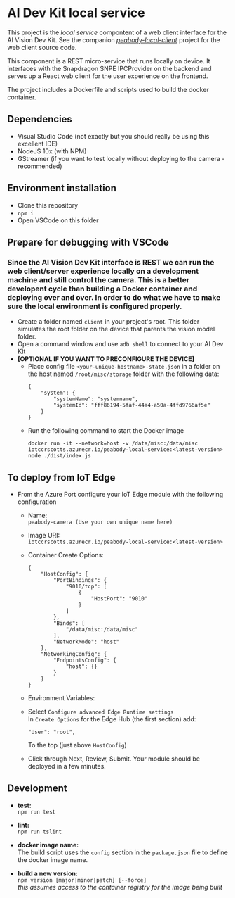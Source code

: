 # AI Dev Kit local service
This project is the *local service* compontent of a web client interface for the AI Vision Dev Kit. See the companion *[peabody-local-client](https://github.com/sseiber/peabody-local-client)* project for the web client source code.

This component is a REST micro-service that runs locally on device. It interfaces with the Snapdragon SNPE IPCProvider on the backend and serves up a React web client for the user experience on the frontend.

The project includes a Dockerfile and scripts used to build the docker container.

## Dependencies
  * Visual Studio Code (not exactly but you should really be using this excellent IDE)
  * NodeJS 10x (with NPM)
  * GStreamer (if you want to test locally without deploying to the camera - recommended)

## Environment installation
  * Clone this repository
  * `npm i`
  * Open VSCode on this folder

## Prepare for debugging with VSCode
### Since the AI Vision Dev Kit interface is REST we can run the web client/server experience locally on a development machine and still control the camera. This is a better developent cycle than building a Docker container and deploying over and over. In order to do what we have to make sure the local environment is configured properly.
  * Create a folder named `client` in your project's root. This folder simulates the root folder on the device that parents the vision model folder.
  * Open a command window and use `adb shell` to connect to your AI Dev Kit
  * **[OPTIONAL IF YOU WANT TO PRECONFIGURE THE DEVICE]**
    * Place config file `<your-unique-hostname>-state.json` in a folder on the host named `/root/misc/storage` folder with the following data:  
        ```
        {
            "system": {
                "systemName": "systemname",
                "systemId": "fff86194-5faf-44a4-a50a-4ffd9766af5e"
            }
        }
        ```
    * Run the following command to start the Docker image  
        ```
        docker run -it --network=host -v /data/misc:/data/misc iotccrscotts.azurecr.io/peabody-local-service:<latest-version> node ./dist/index.js
        ```
## To deploy from IoT Edge
  * From the Azure Port configure your IoT Edge module with the following configuration  
    * Name:  
    `peabody-camera (Use your own unique name here)`
    * Image URI:  
    `iotccrscotts.azurecr.io/peabody-local-service:<latest-version>`
    * Container Create Options:  
        ```
        {
            "HostConfig": {
                "PortBindings": {
                    "9010/tcp": [
                        {
                            "HostPort": "9010"
                        }
                    ]
                },
                "Binds": [
                    "/data/misc:/data/misc"
                ],
                "NetworkMode": "host"
            },
            "NetworkingConfig": {
                "EndpointsConfig": {
                    "host": {}
                }
            }
        }
        ```
    * Environment Variables:  

    * Select `Configure advanced Edge Runtime settings`  
    In `Create Options` for the Edge Hub (the first section) add:  
        ```
        "User": "root",
        ```
      To the top (just above `HostConfig`)  
    * Click through Next, Review, Submit. Your module should be deployed in a few minutes.


## Development
  * **test:**  
  `npm run test`  

  * **lint:**  
  `npm run tslint`

  * **docker image name:**  
  The build script uses the `config` section in the `package.json` file to define the docker image name.

  * **build a new version:**  
  `npm version [major|minor|patch] [--force]`  
  *this assumes access to the container registry for the image being built*
